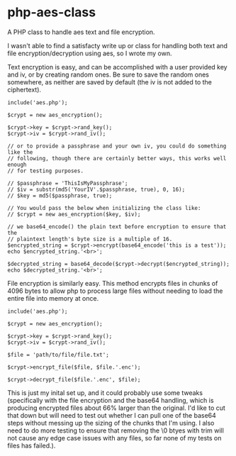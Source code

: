 php-aes-class
=============

A PHP class to handle aes text and file encryption.

I wasn't able to find a satisfacty write up or class for handling both text and file encryption/decryption using aes, so I wrote my own. 

Text encryption is easy, and can be accomplished with a user provided key and iv, or by creating random ones. Be sure to save the random ones somewhere, as neither are saved by default (the iv is not added to the ciphertext).

    include('aes.php');
    
    $crypt = new aes_encryption();
    
    $crypt->key = $crypt->rand_key();
    $crypt->iv = $crypt->rand_iv();
    
    // or to provide a passphrase and your own iv, you could do something like the
    // following, though there are certainly better ways, this works well enough
    // for testing purposes. 
    
    // $passphrase = 'ThisIsMyPassphrase';
    // $iv = substr(md5('YourIV'.$passphrase, true), 0, 16);
    // $key = md5($passphrase, true);
	  
    // You would pass the below when initializing the class like:
    // $crypt = new aes_encryption($key, $iv);
  
    // we base64_encode() the plain text before encryption to ensure that the 
    // plaintext length's byte size is a multiple of 16.
    $encrypted_string = $crypt->encrypt(base64_encode('this is a test'));
    echo $encrypted_string.'<br>';

    $decrypted_string = base64_decode($crypt->decrypt($encrypted_string));
    echo $decrypted_string.'<br>';
    
File encryption is similarly easy. This method encrypts files in chunks of 4096 bytes to allow php to process large files without needing to load the entire file into memory at once.

    include('aes.php');
    
    $crypt = new aes_encryption();
    
    $crypt->key = $crypt->rand_key();
    $crypt->iv = $crypt->rand_iv();
    
    $file = 'path/to/file/file.txt';
    
    $crypt->encrypt_file($file, $file.'.enc');
    
    $crypt->decrypt_file($file.'.enc', $file);

This is just my inital set up, and it could probably use some tweaks (specifically with the file encryption and the base64 handling, which is producing encrypted files about 66% larger than the original. I'd like to cut that down but will need to test out whether I can pull one of the base64 steps without messing up the sizing of the chunks that I'm using. I also need to do more testing to ensure that removing the \0 btyes with trim will not cause any edge case issues with any files, so far none of my tests on files has failed.).
